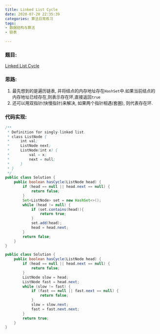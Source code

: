 ```yaml
---
title: Linked List Cycle
date: 2020-07-20 22:35:39
categories: 算法日常练习
tags:
- 数据结构与算法
- 链表
  
---
```


### 题目:

[Linked List Cycle](https://leetcode.com/problems/linked-list-cycle/)

### 思路:

1. 最先想到的是遍历链表, 并将结点的内存地址存在`HashSet`中.如果当前结点的内存地址已经存在,则表示存在环,直接返回`true`
2. 还可以用双指针(快慢指针)来解决, 如果两个指针相遇(套圈), 则代表存在环.
<!--more-->
### 代码实现:

```java
/**
 * Definition for singly-linked list.
 * class ListNode {
 *     int val;
 *     ListNode next;
 *     ListNode(int x) {
 *         val = x;
 *         next = null;
 *     }
 * }
 */
public class Solution {
    public boolean hasCycle(ListNode head) {
        if (head == null || head.next == null) {
            return false;
        }
        Set<ListNode> set = new HashSet<>();
        while (head != null) {
            if (set.contains(head)){
                return true;
            }
            set.add(head);
            head = head.next;
        }
        return false;
    }
}
```

```java
public class Solution {
    public boolean hasCycle(ListNode head) {
        if (head == null || head.next == null) {
            return false;
        }
        ListNode slow = head;
        ListNode fast = head.next;
        while (slow != fast) {
            if (fast == null || fast.next == null) {
                return false;
            }
            slow = slow.next;
            fast = fast.next.next;
        }
        return true;
    }
}
```